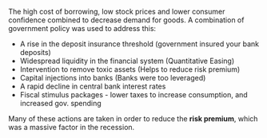 The high cost of borrowing, low stock prices and lower consumer confidence combined to decrease demand for goods. A combination of government policy was used to address this:
- A rise in the deposit insurance threshold (government insured your bank deposits)
- Widespread liquidity in the financial system (Quantitative Easing)
- Intervention to remove toxic assets (Helps to reduce risk premium)
- Capital injections into banks (Banks were too leveraged)
- A rapid decline in central bank interest rates
- Fiscal stimulus packages - lower taxes to increase consumption, and increased gov. spending

Many of these actions are taken in order to reduce the **risk premium**, which was a massive factor in the recession.
